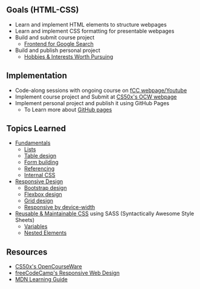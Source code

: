 ## Goals (HTML-CSS)
- Learn and implement HTML elements to structure webpages
- Learn and implement CSS formatting for presentable webpages
- Build and submit course project 
    - [Frontend for Google Search](https://cs50.harvard.edu/web/2020/projects/0/search/)
- Build and publish personal project 
    - [Hobbies & Interests Worth Pursuing](fundamentals/table.html)

## Implementation
- Code-along sessions with ongoing course on [fCC webpage/Youtube](https://www.freecodecamp.org/news/learn-web-development-from-harvard-university-cs50/)
- Implement course project and Submit at [CS50x's OCW webpage](https://cs50.harvard.edu/web/2020/)
- Implement personal project and publish it using GitHub Pages 
    - To Learn more about [GitHub pages](https://docs.github.com/en/pages/getting-started-with-github-pages/about-github-pages)

## Topics Learned
- [Fundamentals](fundamentals/)
    - [Lists](fundamentals/lists.html)
    - [Table design](fundamentals/table.html)
    - [Form building](fundamentals/form.html)
    - [Referencing](fundamentals/Link.html)
    - [Internal CSS](fundamentals/style.html)
- [Responsive Design](responsive-design/)
    - [Bootstrap design](responsive-design/bootstrap.html)
    - [Flexbox design](responsive-design/flexbox.html)
    - [Grid design](responsive-design/grid.html)
    - [Responsive by device-width](responsive-design/responsive.html)
- [Reusable & Maintainable CSS](sass/) using SASS (Syntactically Awesome Style Sheets)
    - [Variables](sass/variables.html)
    - [Nested Elements](sass/nesting.html)

## Resources
- [CS50x's OpenCourseWare](https://cs50.harvard.edu/web/2020/)
- [freeCodeCamp's Responsive Web Design](https://www.freecodecamp.org/learn/2022/responsive-web-design/)
- [MDN Learning Guide](https://developer.mozilla.org/en-US/docs/Learn)